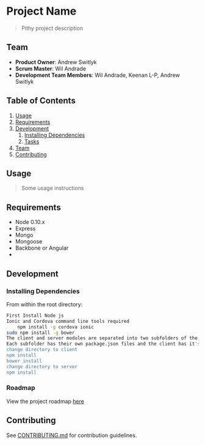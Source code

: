 # Project Name

> Pithy project description

## Team

  - __Product Owner__: Andrew Switlyk
  - __Scrum Master__: Wil Andrade
  - __Development Team Members__: Wil Andrade, Keenan L-P, Andrew Switlyk

## Table of Contents

1. [Usage](#Usage)
1. [Requirements](#requirements)
1. [Development](#development)
    1. [Installing Dependencies](#installing-dependencies)
    1. [Tasks](#tasks)
1. [Team](#team)
1. [Contributing](#contributing)

## Usage

> Some usage instructions

## Requirements

- Node 0.10.x
- Express
- Mongo 
- Mongoose
- Backbone or Angular
- 

## Development

### Installing Dependencies

From within the root directory:

```sh
First Install Node js
Ionic and Cordova command line tools required
	npm install -g cordova ionic
sudo npm install -g bower
The client and server modules are separated into two subfolders of the root.
Each subfolder has their own package.json files and the client has it's own bower.json file.
change directory to client
npm install
bower install
change directory to server
npm install 
```

### Roadmap

View the project roadmap [here](LINK_TO_PROJECT_ISSUES)


## Contributing

See [CONTRIBUTING.md](CONTRIBUTING.md) for contribution guidelines.

